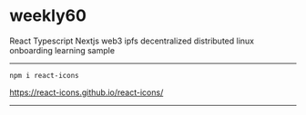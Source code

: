 # weekly60

React Typescript Nextjs web3 ipfs decentralized distributed linux onboarding learning sample

------

```
npm i react-icons
```

<https://react-icons.github.io/react-icons/>


------